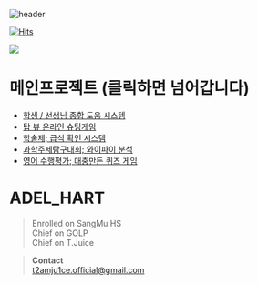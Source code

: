 ![header](https://capsule-render.vercel.app/api?&type=waving&color=0:E8CBC0,100:636FA4&text=welcome%20To%20Adel%20Hart%20PAGE&fontColor=FFFF&animation=twinkling&fontSize=30)  
  
  
[![Hits](https://hits.seeyoufarm.com/api/count/incr/badge.svg?url=https%3A%2F%2Fgithub.com%2FAdel-Hart&count_bg=%23C8B83D&title_bg=%23555555&icon=&icon_color=%23E7E7E7&title=Views&edge_flat=false)](https://hits.seeyoufarm.com)
  
  
<img src="https://media.tenor.com/OEQ8NOhu2nwAAAAi/mind-blown-mind-explosion.gif">  


**메인프로젝트 (클릭하면 넘어갑니다)**  
===============  
- [학생 / 선생님 종합 도움 시스템](https://github.com/Adel-Hart/HelperForSchool)
- [탑 뷰 온라인 슈팅게임](https://github.com/Adel-Hart/topviewShootingGameOnline)
- [학술제; 급식 확인 시스템](https://github.com/Adel-Hart/HakSulZae)  
- [과학주제탐구대회; 와이파이 분석](https://github.com/Adel-Hart/gwatamCompetition)
- [영어 수행평가; 대충만든 퀴즈 게임](https://github.com/Adel-Hart/English_Quiz_GAME)


ADEL_HART
==========
>Enrolled on SangMu HS  
>Chief on GOLP  
>Chief on T.Juice  
  
  
>**Contact**  
>t2amju1ce.official@gmail.com  

